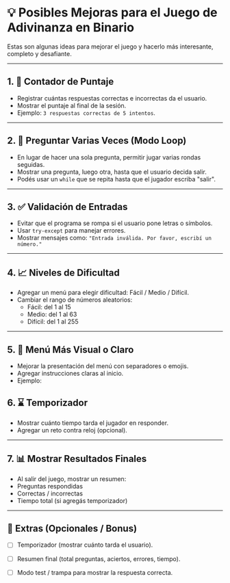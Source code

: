 # 💡 Posibles Mejoras para el Juego de Adivinanza en Binario

Estas son algunas ideas para mejorar el juego y hacerlo más interesante, completo y desafiante.

---

## 1. 🧮 Contador de Puntaje

- Registrar cuántas respuestas correctas e incorrectas da el usuario.
- Mostrar el puntaje al final de la sesión.
- Ejemplo: `3 respuestas correctas de 5 intentos`.

---

## 2. 🔁 Preguntar Varias Veces (Modo Loop)

- En lugar de hacer una sola pregunta, permitir jugar varias rondas seguidas.
- Mostrar una pregunta, luego otra, hasta que el usuario decida salir.
- Podés usar un `while` que se repita hasta que el jugador escriba "salir".

---

## 3. ✅ Validación de Entradas

- Evitar que el programa se rompa si el usuario pone letras o símbolos.
- Usar `try-except` para manejar errores.
- Mostrar mensajes como: `"Entrada inválida. Por favor, escribí un número."`

---

## 4. 📈 Niveles de Dificultad

- Agregar un menú para elegir dificultad: Fácil / Medio / Difícil.
- Cambiar el rango de números aleatorios:
  - Fácil: del 1 al 15
  - Medio: del 1 al 63
  - Difícil: del 1 al 255

---

## 5. 🎨 Menú Más Visual o Claro

- Mejorar la presentación del menú con separadores o emojis.
- Agregar instrucciones claras al inicio.
- Ejemplo:

## 6. ⌛ Temporizador

- Mostrar cuánto tiempo tarda el jugador en responder.
- Agregar un reto contra reloj (opcional).

---

## 7. 📊 Mostrar Resultados Finales

- Al salir del juego, mostrar un resumen:
- Preguntas respondidas
- Correctas / incorrectas
- Tiempo total (si agregás temporizador)

---

## 🧠 Extras (Opcionales / Bonus)
- [ ] Temporizador (mostrar cuánto tarda el usuario).
- [ ] Resumen final (total preguntas, aciertos, errores, tiempo).
- [ ] Modo test / trampa para mostrar la respuesta correcta.

